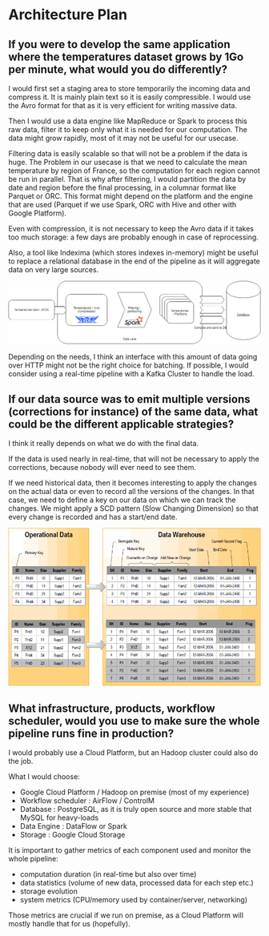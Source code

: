 # Architecture Plan
## If you were to develop the same application where the temperatures dataset grows by 1Go per minute, what would you do differently?

I would first set a staging area to store temporarily the incoming data and compress it. It is mainly plain text so it is easily compressible. I would use the Avro format for that as it is very efficient for writing massive data. 

Then I would use a data engine like MapReduce or Spark to process this raw data, filter it to keep only what it is needed for our computation. The data might grow rapidly, most of it may not be useful for our usecase.

Filtering data is easily scalable so that will not be a problem if the data is huge. The Problem in our usecase is that we need to calculate the mean temperature by region of France, so the computation for each region cannot be run in parallel. That is why after filtering, I would partition the data by date and region before the final processing, in a columnar format like Parquet or ORC. This format might depend on the platform and the engine that are used (Parquet if we use Spark, ORC with Hive and other with Google Platform).

Even with compression, it is not necessary to keep the Avro data if it takes too much storage: a few days are probably enough in case of reprocessing.

Also, a tool like Indexima (which stores indexes in-memory) might be useful to replace a relational database in the end of the pipeline as it will aggregate data on very large sources.

![](/images/schema1.png)

Depending on the needs, I think an interface with this amount of data going over HTTP might not be the right choice for batching. If possible, I would consider using a real-time pipeline with a Kafka Cluster to handle the load. 

## If our data source was to emit multiple versions (corrections for instance) of the same data, what could be the different applicable strategies?

I think it really depends on what we do with the final data. 

If the data is used nearly in real-time, that will not be necessary to apply the corrections, because nobody will ever need to see them.

If we need historical data, then it becomes interesting to apply the changes on the actual data or even to record all the versions of the changes. In that case, we need to define a key on our data on which we can track the changes. We might apply a SCD pattern (Slow Changing Dimension) so that every change is recorded and has a start/end date.

![](/images/scd_example.gif)

## What infrastructure, products, workflow scheduler, would you use to make sure the whole pipeline runs fine in production?

I would probably use a Cloud Platform, but an Hadoop cluster could also do the job.

What I would choose:
- Google Cloud Platform / Hadoop on premise (most of my experience)
- Workflow scheduler : AirFlow / ControlM
- Database : PostgreSQL, as it is truly open source and more stable that MySQL for heavy-loads
- Data Engine : DataFlow or Spark
- Storage : Google Cloud Storage

It is important to gather metrics of each component used and monitor the whole pipeline:
- computation duration (in real-time but also over time)
- data statistics (volume of new data, processed data for each step etc.)
- storage evolution
- system metrics (CPU/memory used by container/server, networking)

Those metrics are crucial if we run on premise, as a Cloud Platform will mostly handle that for us (hopefully).